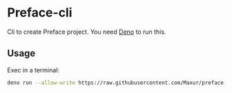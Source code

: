 # Preface-cli

Cli to create Preface project. You need [Deno](https://deno.land/) to run this.

## Usage

Exec in a terminal:

```sh
deno run --allow-write https://raw.githubusercontent.com/Maxur/preface-cli/main/mod.ts create <PROJECT_NAME>
```
